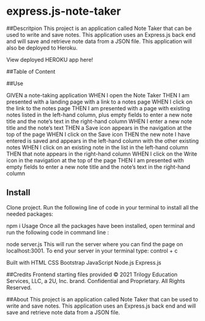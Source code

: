 # express.js-note-taker


##Descritpion
This project is an application called Note Taker that can be used to write and save notes. This application uses an Express.js back end and will save and retrieve note data from a JSON file. This application will also be deployed to Heroku.

View deployed HEROKU app here!

##Table of Content






##Use

GIVEN a note-taking application
WHEN I open the Note Taker
THEN I am presented with a landing page with a link to a notes page
WHEN I click on the link to the notes page
THEN I am presented with a page with existing notes listed in the left-hand column, plus empty fields to enter a new note title and the note’s text in the right-hand column
WHEN I enter a new note title and the note’s text
THEN a Save icon appears in the navigation at the top of the page
WHEN I click on the Save icon
THEN the new note I have entered is saved and appears in the left-hand column with the other existing notes
WHEN I click on an existing note in the list in the left-hand column
THEN that note appears in the right-hand column
WHEN I click on the Write icon in the navigation at the top of the page
THEN I am presented with empty fields to enter a new note title and the note’s text in the right-hand column




## Install
Clone project. Run the following line of code in your terminal to install all the needed packages:

npm i
Usage
Once all the packages have been installed, open terminal and run the following code in command line :

node server.js
This will run the server where you can find the page on localhost:3001. To end your server in your terminal type: control + c

Built with
HTML
CSS
Bootstrap
JavaScript
Node.js
Express.js


##Credits
Frontend starting files provided © 2021 Trilogy Education Services, LLC, a 2U, Inc. brand. Confidential and Proprietary. All Rights Reserved.

##About
This project is an application called Note Taker that can be used to write and save notes. This application uses an Express.js back end and will save and retrieve note data from a JSON file.

